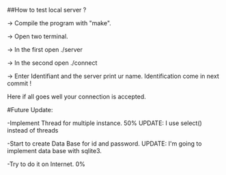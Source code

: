 ##How to test local server ?

-> Compile the program with "make".

-> Open two terminal.

-> In the first open ./server

-> In the second open ./connect

-> Enter Identifiant and the server print ur name. Identification come in next commit !

Here if all goes well your connection is accepted.

#Future Update:

  -Implement Thread for multiple instance. 50%
	UPDATE: I use select() instead of threads
  
  -Start to create Data Base for id and password.
	UPDATE: I'm going to implement data base with sqlite3.
  
  -Try to do it on Internet. 0%

